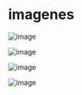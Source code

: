 # imagenes

![image](https://github.com/user-attachments/assets/1dda7c04-03bf-4d8f-9a23-4386eb3939f6)

![image](https://github.com/user-attachments/assets/54bb5c7a-18cd-4a39-b8fe-88ba6506b660)

![image](https://github.com/user-attachments/assets/2f34e60e-26db-4d8d-9bee-d3d67ffa8f6f)

![image](https://github.com/user-attachments/assets/612184d2-3bfa-466d-a061-11e541a4eb5b)

